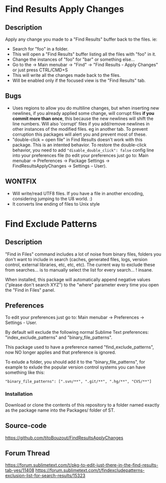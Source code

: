 
# Find Results Apply Changes

## Description

Apply any change you made to a "Find Results" buffer back to the files. ie:
- Search for "foo" in a folder.
- This will open a "Find Results" buffer listing all the files with "foo" in it.
- Change the instances of "foo" for "bar" or something else...
- Go to the -> Main menubar -> "Find" -> "Find Results - Apply Changes" or just press CTRL/CMD+S
- This will write all the changes made back to the files.
- Will be enabled only if the focused view is the "Find Results" tab.

## Bugs

- Uses regions to allow you do multiline changes, but when inserting new newlines, if you already applied some change, will corrupt files **if you commit more than once**, this because the new newlines will shift the line numbers. Will also 'corrupt' files if you add/remove newlines in other instances of the modified files. eg in another tab. To prevent corruption this packages will alert you and prevent most of these.
- "double-click = open file" in Find Results doesn't work with this package. This is an intented behavior. To restore the double-click behavior, you need to add `"disable_double_click": false` config line into your preferences file (to edit your preferences just go to: Main menubar -> Preferences -> Package Settings -> FindResultsApplyChanges -> Settings – User).

## WONTFIX

- Will write/read UTF8 files. If you have a file in another encoding, considering jumping to the U8 world. :)
- It converts line ending of files to Unix style

# Find Exclude Patterns

## Description

"Find in Files" command includes a lot of noise from binary files, folders you don't want to include in search (caches, generated files, logs, version control, external libraries, etc, etc, etc). The current way to exclude these from searches... is to manually select the list for every search... ! insane.

When installed, this package will automatically append negative values ("please don't search XYZ") to the "where" parameter every time you open the "Find in Files" panel.

## Preferences

To edit your preferences just go to: Main menubar -> Preferences -> Settings - User.

By default will exclude the following normal Sublime Text preferences: "index_exclude_patterns" and "binary_file_patterns".

This package used to have a preference named "find_exclude_patterns", now NO longer applies and that preference is ignored.

To exlude a folder, you should add it to the "binary_file_patterns", for example to exlude the popular version control systems you can have something like this:

	"binary_file_patterns": [".svn/**", ".git/**", ".hg/**", "CVS/**"]

### Installation

Download or clone the contents of this repository to a folder named exactly as the package name into the Packages/ folder of ST.

## Source-code

https://github.com/titoBouzout/FindResultsApplyChanges

## Forum Thread

https://forum.sublimetext.com/t/pkg-to-edit-just-there-in-the-find-results-tab-yes/11408
https://forum.sublimetext.com/t/findexcludepatterns-exclusion-list-for-search-results/15323
